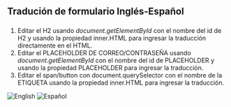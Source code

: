 ## Tradución de formulario Inglés-Español
### 
1. Editar el H2 usando *document.getElementById* con el nombre del id de H2 y usando la propiedad inner.HTML para ingresar la traducción 
directamente en el HTML.
2. Editar el PLACEHOLDER DE CORREO/CONTRASEÑA usando *document.getElementById* con el nombre del id de PLACEHOLDER y usando la propiedad PLACEHOLDER para ingresar
la traducción.
3. Editar el span/button con document.querySelector con el nombre de la ETIQUETA usando la propiedad inner.HTML para ingresar
la traducción.

![English](http://4.1m.yt/n-bU54u.png "Diagrama de Flujo")
![Español](http://1.1m.yt/0q9OSzP.png "Diagrama de Flujo")
